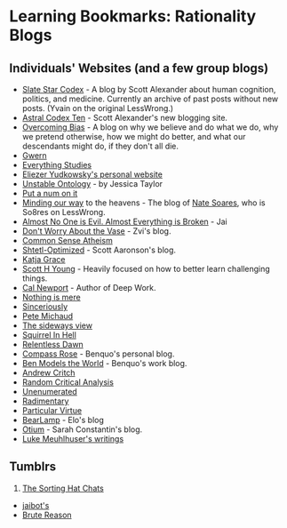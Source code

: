 # Learning Bookmarks: Rationality Blogs

## Individuals' Websites (and a few group blogs)

* [Slate Star Codex](http://slatestarcodex.com/) - A blog by Scott Alexander about human cognition, politics, and medicine. Currently an archive of past posts without new posts. (Yvain on the original LessWrong.)
* [Astral Codex Ten](https://astralcodexten.substack.com/) - Scott Alexander's new blogging site.
* [Overcoming Bias](http://www.overcomingbias.com/archives) - A blog on why we believe and do what we do, why we pretend otherwise, how we might do better, and what our descendants might do, if they don't all die.
* [Gwern](http://www.gwern.net/)
* [Everything Studies](https://everythingstudies.com/about/)
* [Eliezer Yudkowsky's personal website](http://yudkowsky.net/)
* [Unstable Ontology](https://unstableontology.com/) - by Jessica Taylor
* [Put a num on it](https://putanumonit.com/)
* [Minding our way](http://mindingourway.com/) to the heavens - The blog of [Nate Soares](http://so8r.es/), who is So8res on LessWrong.
* [Almost No One is Evil. Almost Everything is Broken](https://blog.jaibot.com/) - Jai
* [Don't Worry About the Vase](https://thezvi.wordpress.com/2017/07/24/write-down-your-process/) - Zvi's blog.
* [Common Sense Atheism](http://commonsenseatheism.com/)
* [Shtetl-Optimized](https://www.scottaaronson.com/blog/) - Scott Aaronson's blog.
* [Katja Grace](https://meteuphoric.wordpress.com/)
* [Scott H Young](http://www.scotthyoung.com/blog/archives/) - Heavily focused on how to better learn challenging things.
* [Cal Newport](http://calnewport.com/blog/) - Author of Deep Work.
* [Nothing is mere](https://nothingismere.com/)
* [Sinceriously](https://sinceriously.fyi/)
* [Pete Michaud](http://petermichaud.com/)
* [The sideways view](https://sideways-view.com/)
* [Squirrel In Hell](http://squirrelinhell.blogspot.com/)
* [Relentless Dawn](https://relentlessdawn.wordpress.com/)
* [Compass Rose](http://benjaminrosshoffman.com/) - Benquo's personal blog.
* [Ben Models the World](http://modelingtheworld.benjaminrosshoffman.com/) - Benquo's work blog.
* [Andrew Critch](http://acritch.com/blog/)
* [Random Critical Analysis](https://randomcriticalanalysis.wordpress.com/)
* [Unenumerated](http://unenumerated.blogspot.com/)
* [Radimentary](https://radimentary.wordpress.com/)
* [Particular Virtue](http://particularvirtue.blogspot.com/)
* [BearLamp](http://bearlamp.com.au/) - Elo's blog
* [Otium](https://srconstantin.wordpress.com/) - Sarah Constantin's blog.
* [Luke Meuhlhuser's writings](http://lukemuehlhauser.com/writings/)

## Tumblrs

1. [The Sorting Hat Chats](http://sortinghatchats.tumblr.com/thebasics)
* [jaibot's](http://jaiwithani.tumblr.com)
* [Brute Reason](http://brutereason.tumblr.com/)
